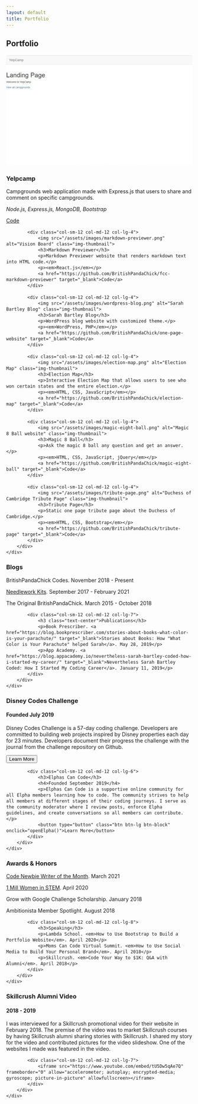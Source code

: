 ```yaml
---
layout: default
title: Portfolio
---
```

<section id="gallery">
    <div class="container">
        <h2 class="text-center">Portfolio</h2>
        <div class="row">
            <div class="col-sm-12 col-md-12 col-lg-4">
                <img src="/assets/images/yelpcamp.png" alt="YelpCamp Login Page" class="img-thumbnail">
                <h3>Yelpcamp</h3>
                <p>Campgrounds web application made with Express.js that users to share and comment on specific campgrounds.</p>
                <p><em>Node.js, Express.js, MongoDB, Bootstrap</em></p>
                <a href="https://github.com/BritishPandaChick/yelpcamp" target="_blank">Code</a>
            </div>

            <div class="col-sm-12 col-md-12 col-lg-4">
                <img src="/assets/images/markdown-previewer.png" alt="Vision Board" class="img-thumbnail">
                <h3>Markdown Previewer</h3>
                <p>Markdown Previewer website that renders markdown text into HTML code.</p>
                <p><em>React.js</em></p>
                <a href="https://github.com/BritishPandaChick/fcc-markdown-previewer" target="_blank">Code</a> 
            </div>

            <div class="col-sm-12 col-md-12 col-lg-4">
                <img src="/assets/images/wordpress-blog.png" alt="Sarah Bartley Blog" class="img-thumbnail">
                <h3>Sarah Bartley Blog</h3>
                <p>WordPress blog website with customized theme.</p>
                <p><em>WordPress, PHP</em></p>
                <a href="https://github.com/BritishPandaChick/one-page-website" target="_blank">Code</a> 
            </div>

            <div class="col-sm-12 col-md-12 col-lg-4">
                <img src="/assets/images/election-map.png" alt="Election Map" class="img-thumbnail">
                <h3>Election Map</h3>
                <p>Interactive Election Map that allows users to see who won certain states and the entire election.</p>
                <p><em>HTML, CSS, JavaScript</em></p>
                <a href="https://github.com/BritishPandaChick/election-map" target="_blank">Code</a> 
            </div>
          
            <div class="col-sm-12 col-md-12 col-lg-4">
                <img src="/assets/images/magic-eight-ball.png" alt="Magic 8 Ball website" class="img-thumbnail">
                <h3>Magic 8 Ball</h3>
                <p>Ask the magic 8 ball any question and get an answer.</p>
                <p><em>HTML, CSS, JavaScript, jQuery</em></p>
                <a href="https://github.com/BritishPandaChick/magic-eight-ball" target="_blank">Code</a> 
            </div>

            <div class="col-sm-12 col-md-12 col-lg-4">
                <img src="/assets/images/tribute-page.png" alt="Duchess of Cambridge Tribute Page" class="img-thumbnail">
                <h3>Tribute Page</h3>
                <p>Static one page tribute page about the Duchess of Cambridge.</p>
                <p><em>HTML, CSS, Bootstrap</em></p>
                <a href="https://github.com/BritishPandaChick/tribute-page" target="_blank">Code</a> 
            </div>
        </div>
    </div> 
</section>

<section id="writing">
    <div class="container">
        <div class="row">
            <div class="col-sm-12 col-md-12 col-lg-5">
                <h3 class="text-center">Blogs</h3>
                <p>BritishPandaChick Codes. November 2018 - Present</p>
                <p><a href="http://needleworkkits.blogspot.com" target="_blank">Needlework Kits</a>. September 2017 - February 2021</p>
                <p>The Original BritishPandaChick. March 2015 - October 2018</p>
            </div>
  
            <div class="col-sm-12 col-md-12 col-lg-7">
                <h3 class="text-center">Publications</h3>
                <p>Book Prescriber. <a href="https://blog.bookprescriber.com/stories-about-books-what-color-is-your-parachute/" target="_blank">Stories about Books: How "What Color is Your Parachute" helped Sarah</a>. May 28, 2019</p>
                <p>App Academy. <a href="https://blog.appacademy.io/nevertheless-sarah-bartley-coded-how-i-started-my-career/" target="_blank">Nevertheless Sarah Bartley Coded: How I Started My Coding Career</a>. January 11, 2019</p>
            </div>
        </div>
    </div>
</section>

<section id="side-projects">
    <div class="container">
        <div class="row">
            <div class="col-sm-12 col-md-12 col-lg-6">
                <h3>Disney Codes Challenge</h3>
                <h4>Founded July 2019</h4>
                <p>Disney Codes Challenge is a 57-day coding challenge. Developers are committed to building web projects inspired by 
                    Disney properties each day for 23 minutes. Developers document their progress the challenge with the journal from the 
                    challenge repository on Github.</p>
                <button type="button" class="btn btn-lg btn-block" onclick="openDisneyCodes()">Learn More</button>
            </div>
  
            <div class="col-sm-12 col-md-12 col-lg-6">
                <h3>Elphas Can Code</h3>
                <h4>Founded September 2019</h4>
                <p>Elphas Can Code is a supportive online community for all Elpha members learning how to code. The community strives to help all members at different stages of their coding journeys. I serve as the community moderator where I review posts, enforce Elpha guidelines, and create conversations so all members can contribute.</p>
                <button type="button" class="btn btn-lg btn-block" onclick="openElpha()">Learn More</button>
            </div>
        </div>
    </div>
</section>

<section id="honors">
    <div class="container">
        <div class="row">
            <div class="col-sm-12 col-md-12 col-lg-4">
                <h3>Awards & Honors</h3>
                <p><a href="https://community.codenewbie.org/codenewbie/codenewbie-writers-of-the-month-march-2021-4ng9" target="_blank">Code Newbie Writer of the Month</a>. March 2021</p>
                <p><a href="https://www.1mwis.com/profiles/sarah-bartley" target="_blank">1 Mill Women in STEM</a>. April 2020</p>
                <p>Grow with Google Challenge Scholarship. January 2018</p>
                <p>Ambitionista Member Spotlight. August 2018</p>
            </div>

            <div class="col-sm-12 col-md-12 col-lg-8">
                <h3>Speaking</h3>
                <p>Lambda School. <em>How to Use Bootstrap to Build a Portfolio Website</em>. April 2020</p>
                <p>Moms Can Code Virtual Summit. <em>How to Use Social Media to Build Your Personal Brand</em>. April 2018</p>
                <p>Skillcrush. <em>Code Your Way to $1K: Q&A with Alumni</em>. April 2018</p>
            </div>
        </div>
    </div>
</section>

<section id="video">
    <div class="container">
        <div class="row">
            <div class="col-sm-12 col-md-12 col-lg-5">
                <h3>Skillcrush Alumni Video</h3>
                <h4>2018 - 2019</h4>
                <p>I was interviewed for a Skillcrush promotional video for their website in February 2018. The premise of the video was to market Skillcrush courses by having Skillcrush alumni sharing stories with Skillcrush. I shared my story for the video and contributed pictures for the video slideshow. One of the websites I made was featured in the video.</p>
            </div>

            <div class="col-sm-12 col-md-12 col-lg-7">
                <iframe src="https://www.youtube.com/embed/tU5Dw5qAe7Q" frameborder="0" allow="accelerometer; autoplay; encrypted-media; gyroscope; picture-in-picture" allowfullscreen></iframe>
            </div>
        </div>
    </div>
</section>